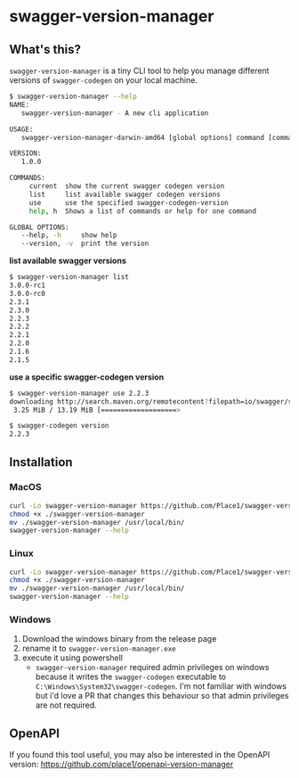 # swagger-version-manager

## What's this?
`swagger-version-manager` is a tiny CLI tool to help you manage different versions of `swagger-codegen` on your local
machine.

```bash
$ swagger-version-manager --help
NAME:
   swagger-version-manager - A new cli application

USAGE:
   swagger-version-manager-darwin-amd64 [global options] command [command options] [arguments...]

VERSION:
   1.0.0

COMMANDS:
     current  show the current swagger codegen version
     list     list available swagger codegen versions
     use      use the specified swagger-codegen-version
     help, h  Shows a list of commands or help for one command

GLOBAL OPTIONS:
   --help, -h     show help
   --version, -v  print the version
```

**list available swagger versions**
```bash
$ swagger-version-manager list
3.0.0-rc1
3.0.0-rc0
2.3.1
2.3.0
2.2.3
2.2.2
2.2.1
2.2.0
2.1.6
2.1.5
```

**use a specific swagger-codegen version**
```bash
$ swagger-version-manager use 2.2.3
downloading http://search.maven.org/remotecontent?filepath=io/swagger/swagger-codegen-cli/2.2.3/swagger-codegen-cli-2.2.3.jar
 3.25 MiB / 13.19 MiB [===================>                                                                     ]  25% 00m01
```
```bash
$ swagger-codegen version
2.2.3
```

## Installation

### MacOS
```bash
curl -Lo swagger-version-manager https://github.com/Place1/swagger-version-manager/releases/download/v1.0.0/swagger-version-manager-darwin-amd64
chmod +x ./swagger-version-manager
mv ./swagger-version-manager /usr/local/bin/
swagger-version-manager --help
```

### Linux
```bash
curl -Lo swagger-version-manager https://github.com/Place1/swagger-version-manager/releases/download/v1.0.0/swagger-version-manager-linux-amd64
chmod +x ./swagger-version-manager
mv ./swagger-version-manager /usr/local/bin/
swagger-version-manager --help
```

### Windows
1. Download the windows binary from the release page
2. rename it to `swagger-version-manager.exe`
3. execute it using powershell
    - `swagger-version-manager` required admin privileges on windows because it writes the `swagger-codegen`
      executable to `C:\Windows\System32\swagger-codegen`. I'm not familiar with windows but i'd love
      a PR that changes this behaviour so that admin privileges are not required.

## OpenAPI
If you found this tool useful, you may also be interested in the OpenAPI version: https://github.com/place1/openapi-version-manager
